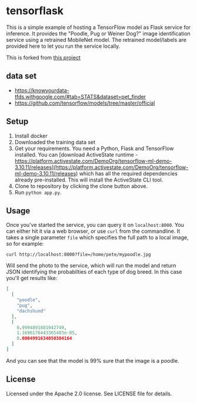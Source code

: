 # tensorflask

This is a simple example of hosting a TensorFlow model as Flask service for inference. It provides the "Poodle, Pug or Weiner Dog?" image identification service using a retrained MobileNet model. The retrained model/labels are provided here to let you run the service locally.

This is forked from [this project](https://github.com/ActiveState/tensorflask)

## data set

- https://knowyourdata-tfds.withgoogle.com/#tab=STATS&dataset=pet_finder
- https://github.com/tensorflow/models/tree/master/official

## Setup

1. Install docker
2. Downloaded the training data set
3. Get your requirements. You need a Python, Flask and TensorFlow installed. You can [download ActiveState runtime - https://platform.activestate.com/DemoOrg/tensorflow-ml-demo-3.10.11/releases](https://platform.activestate.com/DemoOrg/tensorflow-ml-demo-3.10.11/releases) which has all the required dependencies already pre-installed. This will install the ActiveState CLI tool.
4. Clone to repository by clicking the clone button above. 
5. Run `python app.py`.

## Usage
Once you've started the service, you can query it on `localhost:8000`. You can either hit it via a web browser, or use `curl` from the commandline. It takes a single parameter `file` which specifies the full path to a local image, so for example:

`curl http://localhost:8000?file=/home/pete/mypoodle.jpg`

Will send the photo to the service, which will run the model and return JSON identifying the probabilties of each type of dog breed. In this case you'll get results like:

```json
[
  [
    "poodle", 
    "pug", 
    "dachshund"
  ], 
  [
    0.9994891881942749, 
    1.1696176443365403e-05, 
    0.0004991634050384164
  ]
]
```

And you can see that the model is 99% sure that the image is a poodle.

## License

Licensed under the Apache 2.0 license. See LICENSE file for details.
